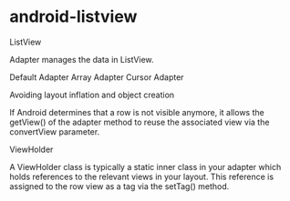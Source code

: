 # android-listview


ListView

Adapter manages the data in ListView.

Default Adapter
    Array Adapter
    Cursor Adapter
    
Avoiding layout inflation and object creation

If Android determines that a row is not visible anymore, it allows the getView() of the adapter method to reuse the associated view via the convertView parameter.
    
ViewHolder    

A ViewHolder class is typically a static inner class in your adapter which holds references to the relevant views in your layout. This reference is assigned to the row view as a tag via the setTag() method.    
    
    
    
